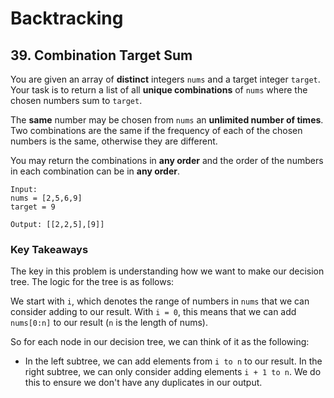 # Backtracking

## 39. Combination Target Sum

You are given an array of **distinct** integers `nums` and a target integer `target`. Your task is to return a list of all **unique combinations** of `nums` where the chosen numbers sum to `target`.

The **same** number may be chosen from `nums` an **unlimited number of times**. Two combinations are the same if the frequency of each of the chosen numbers is the same, otherwise they are different.

You may return the combinations in **any order** and the order of the numbers in each combination can be in **any order**.

    Input: 
    nums = [2,5,6,9] 
    target = 9

    Output: [[2,2,5],[9]]

### Key Takeaways

The key in this problem is understanding how we want to make our decision tree. The logic for the tree is as follows:

We start with `i`, which denotes the range of numbers in `nums` that we can consider adding to our result. With `i = 0`, this means that we can add `nums[0:n]` to our result (`n` is the length of nums). 

So for each node in our decision tree, we can think of it as the following: 

- In the left subtree, we can add elements from `i to n` to our result. In the right subtree, we can only consider adding elements `i + 1 to n`. We do this to ensure we don't have any duplicates in our output.

